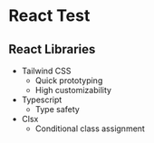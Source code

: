# React Test

## React Libraries

- Tailwind CSS
  - Quick prototyping
  - High customizability
- Typescript
  - Type safety
- Clsx
  - Conditional class assignment
